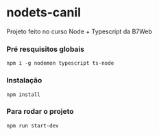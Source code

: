 # nodets-canil
Projeto feito no curso Node + Typescript da B7Web

### Pré resquisitos globais
`npm i -g nodemon typescript ts-node`

### Instalação
`npm install`

### Para rodar o projeto
`npm run start-dev`